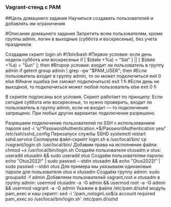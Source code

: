### Vagrant-стенд c PAM
  ##Цель домашнего задания
  Научиться создавать пользователей и добавлять им ограничения
  
  #Описание домашнего задания
  Запретить всем пользователям, кроме группы admin, логин в выходные (суббота и воскресенье), без учета праздников
  
  Создадим скрипт login.sh
  #!/bin/bash
  #Первое условие: если день недели суббота или воскресенье
  if [ $(date +%a) = "Sat" ] || [ $(date +%a) = "Sun" ]; then
   #Второе условие: входит ли пользователь в группу admin
   if getent group admin | grep -qw "$PAM_USER"; then
          #Если пользователь входит в группу admin, то он может подключиться
          exit 0
        else
          #Иначе ошибка (не сможет подключиться)
          exit 1
      fi
    #Если день не выходной, то подключиться может любой пользователь
    else
      exit 0
  fi
  
  В скрипте подписаны все условия. Скрипт работает по принципу: 
  Если сегодня суббота или воскресенье, то нужно проверить, входит ли пользователь в группу admin, если не входит — то подключение запрещено. При любых других вариантах подключение разрешено. 
  
  
  
  Разрешаем подключение пользователей по SSH с использованием пароля
   sed -i 's/^PasswordAuthentication.*$/PasswordAuthentication yes/' /etc/ssh/sshd_config
  Перезапуск службы SSHD
   systemctl restart sshd.service
  Скопируем файл-скрипт login.sh в /usr/local/bin/
   cp /vagrant/login.sh /usr/local/bin/
  Добавим права на исполнение файла:
   chmod +x /usr/local/bin/login.sh
  Создаём пользователя otusadm и otus:
   useradd otusadm && sudo useradd otus
  Создаём пользователям пароли:
   echo "Otus2022!" | sudo passwd --stdin otusadm && echo "Otus2022!" | sudo passwd --stdin otus
  Для примера мы указываем одинаковые пароли для пользователя otus и otusadm
  Создаём группу admin:
   sudo groupadd -f admin
  Добавляем пользователей vagrant,root и otusadm в группу admin:
   usermod otusadm -a -G admin && usermod root -a -G admin && usermod vagrant -a -G admin
  Укажем в файле /etc/pam.d/sshd модуль pam_exec и наш скрипт:
   sed -i '/pam_nologin\.so$/a account    required     pam_exec.so \/usr\/local\/bin\/login\.sh' /etc/pam.d/sshd
